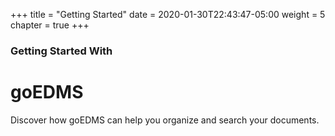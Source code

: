 +++
title = "Getting Started"
date = 2020-01-30T22:43:47-05:00
weight = 5
chapter = true
+++

### Getting Started With

# goEDMS

Discover how goEDMS can help you organize and search your documents.
